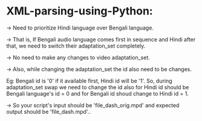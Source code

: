 # XML-parsing-using-Python:

-> Need to prioritize Hindi language over Bengali language.

-> That is, If Bengali audio language comes first in sequence and Hindi after that, we need to switch their adaptation_set completely. 

-> No need to make any changes to video adaptation_set. 

-> Also, while changing the adaptation_set the id also need to be changes.
 
Eg: Bengali id is '0' if it available first, Hindi id will be '1'. So, during adaptation_set swap we need to change the id also for Hindi id should be Bengali language's id = 0 and for Bengali id shoud change to Hindi id = 1.

-> So your script's input should be  'file_dash_orig.mpd' and expected output should be 'file_dash.mpd'..
